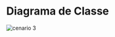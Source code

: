 # Diagrama de Classe

![cenario 3](https://user-images.githubusercontent.com/40281699/42513348-1575e1de-842d-11e8-811e-0574f9a0e3d5.PNG)

